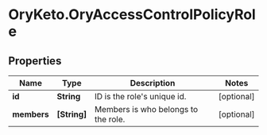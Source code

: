 # OryKeto.OryAccessControlPolicyRole

## Properties
Name | Type | Description | Notes
------------ | ------------- | ------------- | -------------
**id** | **String** | ID is the role&#39;s unique id. | [optional] 
**members** | **[String]** | Members is who belongs to the role. | [optional] 


